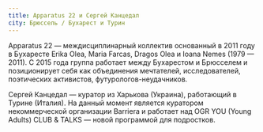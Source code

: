 ```yaml
---
title: Apparatus 22 и Сергей Канцедал
city: Брюссель / Бухарест и Турин
---
```


Apparatus 22 — междисциплинарный коллектив основанный в 2011 году  в Бухаресте Erika Olea, Maria Farcas, Dragos Olea и Ioana Nemes (1979 — 2011). С 2015 года группа работает между Бухарестом и Брюсселем и позиционирует себя как объединения мечтателей, исследователей, поэтических активистов, футурологов-неудачников.

Сергей Канцедал — куратор из Харькова (Украина), работающий в Турине (Италия). На данный момент является куратором некоммерческой организации Barriera и работает над OGR YOU (Young Adults) CLUB & TALKS — новой программой для подростков.
